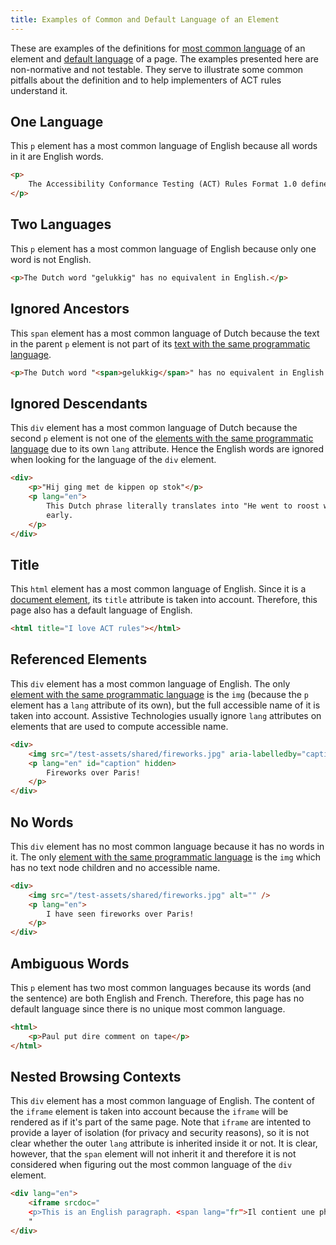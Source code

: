 ```yaml
---
title: Examples of Common and Default Language of an Element
---
```


These are examples of the definitions for [most common language][] of an element and [default language][] of a page. The examples presented here are non-normative and not testable. They serve to illustrate some common pitfalls about the definition and to help implementers of ACT rules understand it.

## One Language

This `p` element has a most common language of English because all words in it are English words.

```html
<p>
	The Accessibility Conformance Testing (ACT) Rules Format 1.0 defines a format for writing accessibility test rules.
</p>
```

## Two Languages

This `p` element has a most common language of English because only one word is not English.

```html
<p>The Dutch word "gelukkig" has no equivalent in English.</p>
```

## Ignored Ancestors

This `span` element has a most common language of Dutch because the text in the parent `p` element is not part of its [text with the same programmatic language][].

```html
<p>The Dutch word "<span>gelukkig</span>" has no equivalent in English.</p>
```

## Ignored Descendants

This `div` element has a most common language of Dutch because the second `p` element is not one of the [elements with the same programmatic language][] due to its own `lang` attribute. Hence the English words are ignored when looking for the language of the `div` element.

```html
<div>
	<p>"Hij ging met de kippen op stok"</p>
	<p lang="en">
		This Dutch phrase literally translates into "He went to roost with the chickens", but it means that he went to bed
		early.
	</p>
</div>
```

## Title

This `html` element has a most common language of English. Since it is a [document element][], its `title` attribute is taken into account. Therefore, this page also has a default language of English.

```html
<html title="I love ACT rules"></html>
```

## Referenced Elements

This `div` element has a most common language of English. The only [element with the same programmatic language][] is the `img` (because the `p` element has a `lang` attribute of its own), but the full accessible name of it is taken into account. Assistive Technologies usually ignore `lang` attributes on elements that are used to compute accessible name.

```html
<div>
	<img src="/test-assets/shared/fireworks.jpg" aria-labelledby="caption" />
	<p lang="en" id="caption" hidden>
		Fireworks over Paris!
	</p>
</div>
```

## No Words

This `div` element has no most common language because it has no words in it. The only [element with the same programmatic language][] is the `img` which has no text node children and no accessible name.

```html
<div>
	<img src="/test-assets/shared/fireworks.jpg" alt="" />
	<p lang="en">
		I have seen fireworks over Paris!
	</p>
</div>
```

## Ambiguous Words

This `p` element has two most common languages because its words (and the sentence) are both English and French. Therefore, this page has no default language since there is no unique most common language.

```html
<html>
	<p>Paul put dire comment on tape</p>
</html>
```

## Nested Browsing Contexts

This `div` element has a most common language of English. The content of the `iframe` element is taken into account because the `iframe` will be rendered as if it's part of the same page. Note that `iframe` are intented to provide a layer of isolation (for privacy and security reasons), so it is not clear whether the outer `lang` attribute is inherited inside it or not. It is clear, however, that the `span` element will not inherit it and therefore it is not considered when figuring out the most common language of the `div` element.

```html
<div lang="en">
	<iframe srcdoc="
	<p>This is an English paragraph. <span lang="fr">Il contient une phrase française.</span></p>
	"
</div>
```

[most common language]: /glossary/#most-common-element-language 'Definition of Common Language of an Element'
[default language]: /glossary/#default-page-language 'Definition of Default Page Language'
[document element]: https://dom.spec.whatwg.org/#document-element 'DOM definition of Document Element'
[element with the same programmatic language]: /glossary/#text-same-language 'Definition of Elements With the Same Programmatic Language'
[elements with the same programmatic language]: /glossary/#text-same-language 'Definition of Elements With the Same Programmatic Language'
[text with the same programmatic language]: /glossary/#text-same-language 'Definition of Text With the Same Programmatic Language'
